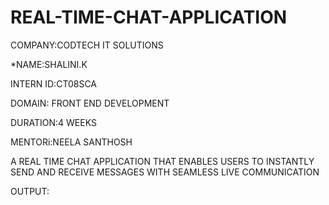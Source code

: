 # REAL-TIME-CHAT-APPLICATION
COMPANY:CODTECH IT SOLUTIONS

*NAME:SHALINI.K

INTERN ID:CT08SCA

DOMAIN: FRONT END DEVELOPMENT

DURATION:4 WEEKS

MENTORi:NEELA SANTHOSH

A REAL TIME CHAT APPLICATION THAT ENABLES USERS TO INSTANTLY SEND AND RECEIVE MESSAGES WITH SEAMLESS LIVE COMMUNICATION

OUTPUT:

